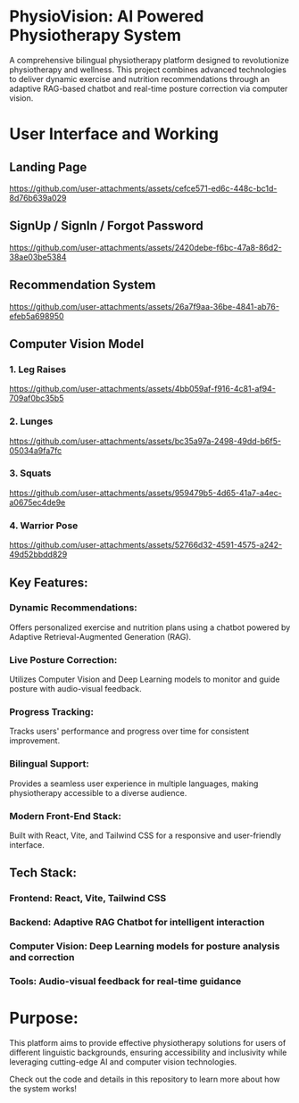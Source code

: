# PhysioVision: AI Powered Physiotherapy System

A comprehensive bilingual physiotherapy platform designed to revolutionize physiotherapy and wellness. This project combines advanced technologies to deliver dynamic exercise and nutrition recommendations through an adaptive RAG-based chatbot and real-time posture correction via computer vision.

# User Interface and Working
## Landing Page
https://github.com/user-attachments/assets/cefce571-ed6c-448c-bc1d-8d76b639a029

## SignUp / SignIn / Forgot Password
https://github.com/user-attachments/assets/2420debe-f6bc-47a8-86d2-38ae03be5384



## Recommendation System
https://github.com/user-attachments/assets/26a7f9aa-36be-4841-ab76-efeb5a698950



## Computer Vision Model
### 1. Leg Raises 

https://github.com/user-attachments/assets/4bb059af-f916-4c81-af94-709af0bc35b5


### 2. Lunges

https://github.com/user-attachments/assets/bc35a97a-2498-49dd-b6f5-05034a9fa7fc



### 3. Squats

https://github.com/user-attachments/assets/959479b5-4d65-41a7-a4ec-a0675ec4de9e


### 4. Warrior Pose

https://github.com/user-attachments/assets/52766d32-4591-4575-a242-49d52bbdd829





## Key Features:
### Dynamic Recommendations: 
Offers personalized exercise and nutrition plans using a chatbot powered by Adaptive Retrieval-Augmented Generation (RAG).

### Live Posture Correction: 
Utilizes Computer Vision and Deep Learning models to monitor and guide posture with audio-visual feedback.

### Progress Tracking: 
Tracks users' performance and progress over time for consistent improvement.

### Bilingual Support: 
Provides a seamless user experience in multiple languages, making physiotherapy accessible to a diverse audience.

### Modern Front-End Stack: 
Built with React, Vite, and Tailwind CSS for a responsive and user-friendly interface.

## Tech Stack:
### Frontend: React, Vite, Tailwind CSS
### Backend: Adaptive RAG Chatbot for intelligent interaction
### Computer Vision: Deep Learning models for posture analysis and correction
### Tools: Audio-visual feedback for real-time guidance

# Purpose:
This platform aims to provide effective physiotherapy solutions for users of different linguistic backgrounds, ensuring accessibility and inclusivity while leveraging cutting-edge AI and computer vision technologies.

Check out the code and details in this repository to learn more about how the system works!










